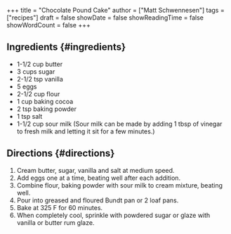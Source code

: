+++
title = "Chocolate Pound Cake"
author = ["Matt Schwennesen"]
tags = ["recipes"]
draft = false
showDate = false
showReadingTime = false
showWordCount = false
+++

## Ingredients {#ingredients}

-   1-1/2 cup butter
-   3 cups sugar
-   2-1/2 tsp vanilla
-   5 eggs
-   2-1/2 cup flour
-   1 cup baking cocoa
-   2 tsp baking powder
-   1 tsp salt
-   1-1/2 cup sour milk (Sour milk can be made by adding 1 tbsp of vinegar to
    fresh milk and letting it sit for a few minutes.)


## Directions {#directions}

1.  Cream butter, sugar, vanilla and salt at medium speed.
2.  Add eggs one at a time, beating well after each addition.
3.  Combine flour, baking powder with sour milk to cream mixture, beating well.
4.  Pour into greased and floured Bundt pan or 2 loaf pans.
5.  Bake at 325 F for 60 minutes.
6.  When completely cool, sprinkle with powdered sugar or glaze with vanilla or
    butter rum glaze.
